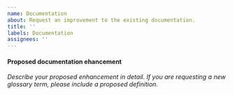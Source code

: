```yaml
---
name: Documentation
about: Request an improvement to the existing documentation.
title: ''
labels: Documentation
assignees: ''
---
```



#### Proposed documentation ehancement
*Describe your proposed enhancement in detail. If you are requesting a new
glossary term, please include a proposed definition.*

